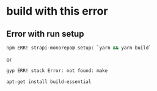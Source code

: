 # build with this error

## Error with run setup

```bash
npm ERR! strapi-monorepo@ setup: `yarn && yarn build`
```

or

```bash
gyp ERR! stack Error: not found: make
```

```bash
apt-get install build-essential
```

